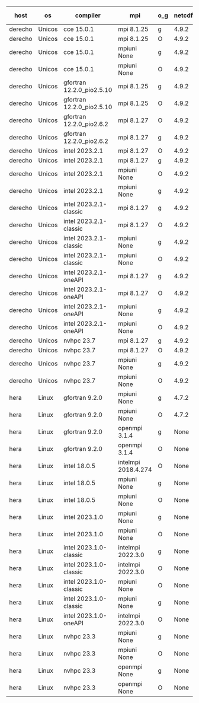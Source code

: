 

| host     | os       | compiler                              | mpi                      | o_g        | netcdf        | build       | u_pass          | u_fail          | s_pass            | s_fail            | e_pass             | e_fail             | nuopc_pass       | nuopc_fail       | artifacts link          |
|----------|----------|---------------------------------------|--------------------------|------------|---------------|-------------|-----------------|-----------------|-------------------|-------------------|--------------------|--------------------|------------------|------------------|-------------------------|
| derecho | Unicos | cce 15.0.1 | mpi 8.1.25  | g | 4.9.2  | PASS | 14017 | 76 | 49 | 0 | 81 | 0 | 47 | 0 | <a href="https://github.com/esmf-org/esmf-test-artifacts/tree/32059f2ef94f2f141b01b6d4a1379b2e1e0dbc07/patch_8.6.1/cce/15.0.1/g/mpi/8.1.25" target="_blank">32059f2</a> | 
| derecho | Unicos | cce 15.0.1 | mpi 8.1.25  | O | 4.9.2  | PASS | 14014 | 79 | 49 | 0 | 81 | 0 | 47 | 0 | <a href="https://github.com/esmf-org/esmf-test-artifacts/tree/7a17b05dc8a4a47d0ef95337ca4bb6ad1b4db830/patch_8.6.1/cce/15.0.1/O/mpi/8.1.25" target="_blank">7a17b05</a> | 
| derecho | Unicos | cce 15.0.1 | mpiuni None  | g | 4.9.2  | PASS | 12349 | 76 | 8 | 0 | 44 | 0 | None | None | <a href="https://github.com/esmf-org/esmf-test-artifacts/tree/747e0927a539eb1bb25223e142ebf0bf538aefd7/patch_8.6.1/cce/15.0.1/g/mpiuni/None" target="_blank">747e092</a> | 
| derecho | Unicos | cce 15.0.1 | mpiuni None  | O | 4.9.2  | PASS | 12347 | 78 | 8 | 0 | 44 | 0 | None | None | <a href="https://github.com/esmf-org/esmf-test-artifacts/tree/f19ba425f1d3a04f0526ee730773169dd95ba190/patch_8.6.1/cce/15.0.1/O/mpiuni/None" target="_blank">f19ba42</a> | 
| derecho | Unicos | gfortran 12.2.0_pio2.5.10 | mpi 8.1.25  | g | 4.9.2  | PASS | 14093 | 0 | 49 | 0 | 81 | 0 | 47 | 0 | <a href="https://github.com/esmf-org/esmf-test-artifacts/tree/abb0a687dcf9e0aee74f34e2b3653fe1ea9a66eb/patch_8.6.1/gfortran/12.2.0_pio2.5.10/g/mpi/8.1.25" target="_blank">abb0a68</a> | 
| derecho | Unicos | gfortran 12.2.0_pio2.5.10 | mpi 8.1.25  | O | 4.9.2  | PASS | 14093 | 0 | 49 | 0 | 81 | 0 | 47 | 0 | <a href="https://github.com/esmf-org/esmf-test-artifacts/tree/d4af965cb58ef05e66ad3744348b18e299d0f451/patch_8.6.1/gfortran/12.2.0_pio2.5.10/O/mpi/8.1.25" target="_blank">d4af965</a> | 
| derecho | Unicos | gfortran 12.2.0_pio2.6.2 | mpi 8.1.27  | O | 4.9.2  | PASS | 14093 | 0 | 49 | 0 | 81 | 0 | 47 | 0 | <a href="https://github.com/esmf-org/esmf-test-artifacts/tree/57872f40030d14fa90e9ca9683bb6eeb05830eb9/patch_8.6.1/gfortran/12.2.0_pio2.6.2/O/mpi/8.1.27" target="_blank">57872f4</a> | 
| derecho | Unicos | gfortran 12.2.0_pio2.6.2 | mpi 8.1.27  | g | 4.9.2  | PASS | 14093 | 0 | 49 | 0 | 81 | 0 | 47 | 0 | <a href="https://github.com/esmf-org/esmf-test-artifacts/tree/7e6f63585272b08ba2fa10f44f3fa71016ef5762/patch_8.6.1/gfortran/12.2.0_pio2.6.2/g/mpi/8.1.27" target="_blank">7e6f635</a> | 
| derecho | Unicos | intel 2023.2.1 | mpi 8.1.27  | O | 4.9.2  | PASS | 14093 | 0 | 49 | 0 | 81 | 0 | 47 | 0 | <a href="https://github.com/esmf-org/esmf-test-artifacts/tree/a2f55bb74cebbad8ddeb9c9bfb78e55623d9e0eb/patch_8.6.1/intel/2023.2.1/O/mpi/8.1.27" target="_blank">a2f55bb</a> | 
| derecho | Unicos | intel 2023.2.1 | mpi 8.1.27  | g | 4.9.2  | PASS | 14093 | 0 | 49 | 0 | 81 | 0 | 47 | 0 | <a href="https://github.com/esmf-org/esmf-test-artifacts/tree/d6a1772f1653bcf07376ad7d865de67ea39bc25e/patch_8.6.1/intel/2023.2.1/g/mpi/8.1.27" target="_blank">d6a1772</a> | 
| derecho | Unicos | intel 2023.2.1 | mpiuni None  | O | 4.9.2  | PASS | 12425 | 0 | 8 | 0 | 44 | 0 | None | None | <a href="https://github.com/esmf-org/esmf-test-artifacts/tree/468e1c5001277367b74d8219561c8f12e5d86df1/patch_8.6.1/intel/2023.2.1/O/mpiuni/None" target="_blank">468e1c5</a> | 
| derecho | Unicos | intel 2023.2.1 | mpiuni None  | g | 4.9.2  | PASS | 12425 | 0 | 8 | 0 | 44 | 0 | None | None | <a href="https://github.com/esmf-org/esmf-test-artifacts/tree/824708f6cd2e0d96e233a0f2798ddb19b1aafc81/patch_8.6.1/intel/2023.2.1/g/mpiuni/None" target="_blank">824708f</a> | 
| derecho | Unicos | intel 2023.2.1-classic | mpi 8.1.27  | g | 4.9.2  | PASS | 14093 | 0 | 49 | 0 | 81 | 0 | 47 | 0 | <a href="https://github.com/esmf-org/esmf-test-artifacts/tree/f2f2fa022b57ef76f64292fb5563376f492e57f3/patch_8.6.1/intel/2023.2.1-classic/g/mpi/8.1.27" target="_blank">f2f2fa0</a> | 
| derecho | Unicos | intel 2023.2.1-classic | mpi 8.1.27  | O | 4.9.2  | PASS | 14093 | 0 | 49 | 0 | 81 | 0 | 47 | 0 | <a href="https://github.com/esmf-org/esmf-test-artifacts/tree/c45e02b1b25bcbff6c4e34c535710c0dd75d6947/patch_8.6.1/intel/2023.2.1-classic/O/mpi/8.1.27" target="_blank">c45e02b</a> | 
| derecho | Unicos | intel 2023.2.1-classic | mpiuni None  | g | 4.9.2  | PASS | 12425 | 0 | 8 | 0 | 44 | 0 | None | None | <a href="https://github.com/esmf-org/esmf-test-artifacts/tree/02fff309e36158d4676af2ae81d8c4d3a84a6a4a/patch_8.6.1/intel/2023.2.1-classic/g/mpiuni/None" target="_blank">02fff30</a> | 
| derecho | Unicos | intel 2023.2.1-classic | mpiuni None  | O | 4.9.2  | PASS | 12425 | 0 | 8 | 0 | 44 | 0 | None | None | <a href="https://github.com/esmf-org/esmf-test-artifacts/tree/da9ac1d48711f3ec945f5d2a6ea4600e577b86a6/patch_8.6.1/intel/2023.2.1-classic/O/mpiuni/None" target="_blank">da9ac1d</a> | 
| derecho | Unicos | intel 2023.2.1-oneAPI | mpi 8.1.27  | g | 4.9.2  | PASS | 14093 | 0 | 49 | 0 | 81 | 0 | 47 | 0 | <a href="https://github.com/esmf-org/esmf-test-artifacts/tree/630986e136ccd8533a52af88f99619009c815951/patch_8.6.1/intel/2023.2.1-oneAPI/g/mpi/8.1.27" target="_blank">630986e</a> | 
| derecho | Unicos | intel 2023.2.1-oneAPI | mpi 8.1.27  | O | 4.9.2  | PASS | 14093 | 0 | 48 | 1 | 81 | 0 | 47 | 0 | <a href="https://github.com/esmf-org/esmf-test-artifacts/tree/c63d76e5d23d6a1fc5b7aeab9d74a7d4cc3ce4db/patch_8.6.1/intel/2023.2.1-oneAPI/O/mpi/8.1.27" target="_blank">c63d76e</a> | 
| derecho | Unicos | intel 2023.2.1-oneAPI | mpiuni None  | g | 4.9.2  | PASS | 12425 | 0 | 8 | 0 | 44 | 0 | None | None | <a href="https://github.com/esmf-org/esmf-test-artifacts/tree/4719c7589cf6320fe64ec89f0683e4798174991f/patch_8.6.1/intel/2023.2.1-oneAPI/g/mpiuni/None" target="_blank">4719c75</a> | 
| derecho | Unicos | intel 2023.2.1-oneAPI | mpiuni None  | O | 4.9.2  | PASS | 12425 | 0 | 8 | 0 | 44 | 0 | None | None | <a href="https://github.com/esmf-org/esmf-test-artifacts/tree/e6520ac27e13c32adbc35beb8330e3f82332f737/patch_8.6.1/intel/2023.2.1-oneAPI/O/mpiuni/None" target="_blank">e6520ac</a> | 
| derecho | Unicos | nvhpc 23.7 | mpi 8.1.27  | g | 4.9.2  | PASS | 14093 | 0 | 49 | 0 | 81 | 0 | 47 | 0 | <a href="https://github.com/esmf-org/esmf-test-artifacts/tree/bffadb8a4f69893d46717210416727400afa004d/patch_8.6.1/nvhpc/23.7/g/mpi/8.1.27" target="_blank">bffadb8</a> | 
| derecho | Unicos | nvhpc 23.7 | mpi 8.1.27  | O | 4.9.2  | PASS | 14093 | 0 | 49 | 0 | 81 | 0 | 47 | 0 | <a href="https://github.com/esmf-org/esmf-test-artifacts/tree/e65ad3a8fa5a1ae75a2eb9ed364f9768651edc6d/patch_8.6.1/nvhpc/23.7/O/mpi/8.1.27" target="_blank">e65ad3a</a> | 
| derecho | Unicos | nvhpc 23.7 | mpiuni None  | g | 4.9.2  | PASS | 12425 | 0 | 8 | 0 | 44 | 0 | None | None | <a href="https://github.com/esmf-org/esmf-test-artifacts/tree/71e777e2fdb8830301fbfaddf34de69e33941723/patch_8.6.1/nvhpc/23.7/g/mpiuni/None" target="_blank">71e777e</a> | 
| derecho | Unicos | nvhpc 23.7 | mpiuni None  | O | 4.9.2  | PASS | 12425 | 0 | 8 | 0 | 44 | 0 | None | None | <a href="https://github.com/esmf-org/esmf-test-artifacts/tree/f481205c2bd65259b38a93000fbdf9452fbd6b87/patch_8.6.1/nvhpc/23.7/O/mpiuni/None" target="_blank">f481205</a> | 
| hera | Linux | gfortran 9.2.0 | mpiuni None  | g | 4.7.2  | PASS | None | None | None | None | None | None | None | None | <a href="https://github.com/esmf-org/esmf-test-artifacts/tree/cd29a6389e636d5e36a8cb05752d657c4745e8bb/patch_8.6.1/gfortran/9.2.0/g/mpiuni/None" target="_blank">cd29a63</a> | 
| hera | Linux | gfortran 9.2.0 | mpiuni None  | O | 4.7.2  | PASS | None | None | None | None | None | None | None | None | <a href="https://github.com/esmf-org/esmf-test-artifacts/tree/f489f8423f3c353a70f28530ff18acd3e6c1f770/patch_8.6.1/gfortran/9.2.0/O/mpiuni/None" target="_blank">f489f84</a> | 
| hera | Linux | gfortran 9.2.0 | openmpi 3.1.4  | g | None  | PASS | None | None | None | None | None | None | 0 | 47 | <a href="https://github.com/esmf-org/esmf-test-artifacts/tree/4e57fc9711cac1cbffa0446d1a8a59034d319a16/patch_8.6.1/gfortran/9.2.0/g/openmpi/3.1.4" target="_blank">4e57fc9</a> | 
| hera | Linux | gfortran 9.2.0 | openmpi 3.1.4  | O | None  | PASS | None | None | None | None | None | None | 0 | 47 | <a href="https://github.com/esmf-org/esmf-test-artifacts/tree/1a1d6f2ed76ce3f8bd4213dee3794ae9b6569139/patch_8.6.1/gfortran/9.2.0/O/openmpi/3.1.4" target="_blank">1a1d6f2</a> | 
| hera | Linux | intel 18.0.5 | intelmpi 2018.4.274  | O | None  | FAIL | None | None | None | None | None | None | None | None | <a href="https://github.com/esmf-org/esmf-test-artifacts/tree/cd869f0cd237ef32a540faa49ad6701d20beb020/patch_8.6.1/intel/18.0.5/O/intelmpi/2018.4.274" target="_blank">cd869f0</a> | 
| hera | Linux | intel 18.0.5 | mpiuni None  | g | None  | FAIL | None | None | None | None | None | None | None | None | <a href="https://github.com/esmf-org/esmf-test-artifacts/tree/54cfe2e1daf019011bb867a56d79c9cb4a597cd4/patch_8.6.1/intel/18.0.5/g/mpiuni/None" target="_blank">54cfe2e</a> | 
| hera | Linux | intel 18.0.5 | mpiuni None  | O | None  | FAIL | None | None | None | None | None | None | None | None | <a href="https://github.com/esmf-org/esmf-test-artifacts/tree/5b6e8e61e753c4ee41f416cc7b92e56355e7af3e/patch_8.6.1/intel/18.0.5/O/mpiuni/None" target="_blank">5b6e8e6</a> | 
| hera | Linux | intel 2023.1.0 | mpiuni None  | g | None  | FAIL | None | None | None | None | None | None | None | None | <a href="https://github.com/esmf-org/esmf-test-artifacts/tree/fc810b6ecb399754633182368a636a7df5b41281/patch_8.6.1/intel/2023.1.0/g/mpiuni/None" target="_blank">fc810b6</a> | 
| hera | Linux | intel 2023.1.0 | mpiuni None  | O | None  | FAIL | None | None | None | None | None | None | None | None | <a href="https://github.com/esmf-org/esmf-test-artifacts/tree/e674d2a837758d9d9734dea1e45196263aa4e358/patch_8.6.1/intel/2023.1.0/O/mpiuni/None" target="_blank">e674d2a</a> | 
| hera | Linux | intel 2023.1.0-classic | intelmpi 2022.3.0  | g | None  | FAIL | None | None | None | None | None | None | None | None | <a href="https://github.com/esmf-org/esmf-test-artifacts/tree/689293f24bce7a7c69ffc56f68d2b721eca3f93b/patch_8.6.1/intel/2023.1.0-classic/g/intelmpi/2022.3.0" target="_blank">689293f</a> | 
| hera | Linux | intel 2023.1.0-classic | intelmpi 2022.3.0  | O | None  | FAIL | None | None | None | None | None | None | None | None | <a href="https://github.com/esmf-org/esmf-test-artifacts/tree/f0362ab40c19d14120a94e76a7a2fac5b67431fd/patch_8.6.1/intel/2023.1.0-classic/O/intelmpi/2022.3.0" target="_blank">f0362ab</a> | 
| hera | Linux | intel 2023.1.0-classic | mpiuni None  | O | None  | FAIL | None | None | None | None | None | None | None | None | <a href="https://github.com/esmf-org/esmf-test-artifacts/tree/89e6bb4d56314cdbb66ef51c191558383a65959f/patch_8.6.1/intel/2023.1.0-classic/O/mpiuni/None" target="_blank">89e6bb4</a> | 
| hera | Linux | intel 2023.1.0-classic | mpiuni None  | g | None  | FAIL | None | None | None | None | None | None | None | None | <a href="https://github.com/esmf-org/esmf-test-artifacts/tree/6edc592b6df162f330306ab21199f05671f809f3/patch_8.6.1/intel/2023.1.0-classic/g/mpiuni/None" target="_blank">6edc592</a> | 
| hera | Linux | intel 2023.1.0-oneAPI | intelmpi 2022.3.0  | O | None  | FAIL | None | None | None | None | None | None | None | None | <a href="https://github.com/esmf-org/esmf-test-artifacts/tree/c5697d8821dbf424d3977a977c6347793fc1f4a3/patch_8.6.1/intel/2023.1.0-oneAPI/O/intelmpi/2022.3.0" target="_blank">c5697d8</a> | 
| hera | Linux | nvhpc 23.3 | mpiuni None  | g | None  | FAIL | None | None | None | None | None | None | None | None | <a href="https://github.com/esmf-org/esmf-test-artifacts/tree/e300d54d8c1347a3948c3d5ee20201b4f42c352c/patch_8.6.1/nvhpc/23.3/g/mpiuni/None" target="_blank">e300d54</a> | 
| hera | Linux | nvhpc 23.3 | mpiuni None  | O | None  | FAIL | None | None | None | None | None | None | None | None | <a href="https://github.com/esmf-org/esmf-test-artifacts/tree/7650a1d500cf3d173cf46461607e1bed77b7941e/patch_8.6.1/nvhpc/23.3/O/mpiuni/None" target="_blank">7650a1d</a> | 
| hera | Linux | nvhpc 23.3 | openmpi None  | g | None  | FAIL | None | None | None | None | None | None | None | None | <a href="https://github.com/esmf-org/esmf-test-artifacts/tree/5ef29165be37b0d2cc45268e9ebe84e1d2b89650/patch_8.6.1/nvhpc/23.3/g/openmpi/None" target="_blank">5ef2916</a> | 
| hera | Linux | nvhpc 23.3 | openmpi None  | O | None  | FAIL | None | None | None | None | None | None | None | None | <a href="https://github.com/esmf-org/esmf-test-artifacts/tree/722930282901602e1d81460abf575a2ab9ff8190/patch_8.6.1/nvhpc/23.3/O/openmpi/None" target="_blank">7229302</a> | 
